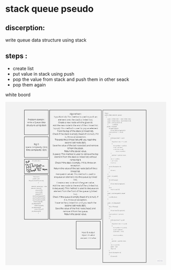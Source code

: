 # stack queue pseudo 


## discerption:

write queue data structure using stack 


## steps :
- create list
- put value in stack using push 
- pop the value from stack and push them in other seack
- pop them again 


white boord 

![](img.jpg)
